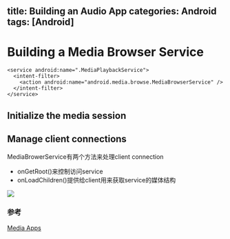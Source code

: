 title: Building an Audio App
categories: Android
tags: [Android]
---

# Building a Media Browser Service

	<service android:name=".MediaPlaybackService">
	  <intent-filter>
	    <action android:name="android.media.browse.MediaBrowserService" />
	  </intent-filter>
	</service>

## Initialize the media session

## Manage client connections
MediaBrowerService有两个方法来处理client connection

- onGetRoot()来控制访问service
- onLoadChildren()提供给client用来获取service的媒体结构




![](/img/android/media_apps/Audio_app.png)



### 参考
[Media Apps](https://developer.android.com/guide/topics/media-apps/index.html)
